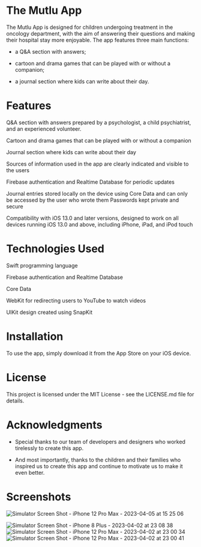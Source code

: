 # The Mutlu App
The Mutlu App is designed for children undergoing treatment in the oncology department, with the aim of answering their questions and making their hospital stay more enjoyable.
The app features three main functions:   
* a Q&A section with answers;  

* cartoon and drama games that can be played with or without a companion;   

* a journal section where kids can write about their day.

# Features
Q&A section with answers prepared by a psychologist, a child psychiatrist, and an experienced volunteer. 

Cartoon and drama games that can be played with or without a companion

Journal section where kids can write about their day

Sources of information used in the app are clearly indicated and visible to the users

Firebase authentication and Realtime Database for periodic updates

Journal entries stored locally on the device using Core Data and can only be accessed by the user who wrote them
Passwords kept private and secure

Compatibility with iOS 13.0 and later versions, designed to work on all devices running iOS 13.0 and above, including iPhone, iPad, and iPod touch

# Technologies Used
Swift programming language

Firebase authentication and Realtime Database

Core Data

WebKit for redirecting users to YouTube to watch videos

UIKit design created using SnapKit
# Installation
To use the app, simply download it from the App Store on your iOS device.

# License
This project is licensed under the MIT License - see the LICENSE.md file for details.

# Acknowledgments
* Special thanks to our team of developers and designers who worked tirelessly to create this app.

* And most importantly, thanks to the children and their families who inspired us to create this app and continue to motivate us to make it even better.

# Screenshots

![Simulator Screen Shot - iPhone 12 Pro Max - 2023-04-05 at 15 25 06](https://user-images.githubusercontent.com/105754659/230212722-d2059d12-cf7f-430a-9e55-8a33f82c6676.png)

![Simulator Screen Shot - iPhone 8 Plus - 2023-04-02 at 23 08 38](https://user-images.githubusercontent.com/105754659/230212889-80d1b330-1ef2-4fab-ad4a-c355f2e6913d.png)
![Simulator Screen Shot - iPhone 12 Pro Max - 2023-04-02 at 23 00 34](https://user-images.githubusercontent.com/105754659/230212906-144b33ca-8931-4ff9-a91b-2b21fcadbfe0.png)
![Simulator Screen Shot - iPhone 12 Pro Max - 2023-04-02 at 23 00 41](https://user-images.githubusercontent.com/105754659/230212931-050cc76f-49a1-4524-afc5-2cdee8b9becf.png)
